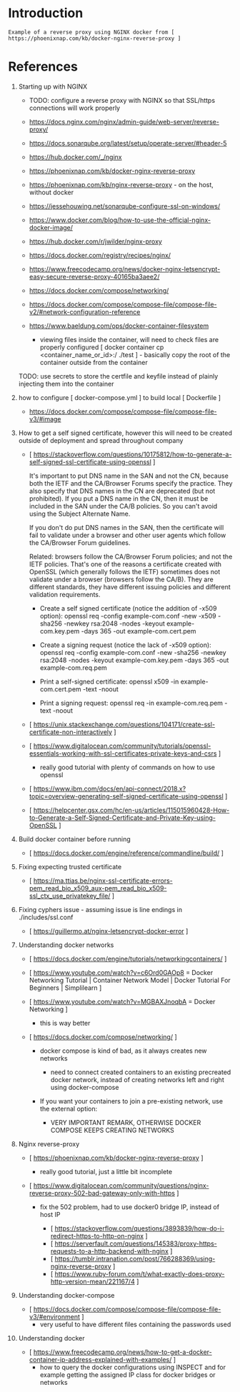 # Introduction
    Example of a reverse proxy using NGINX docker from [ https://phoenixnap.com/kb/docker-nginx-reverse-proxy ]

# References
1. Starting up with NGINX
    - TODO: configure a reverse proxy with NGINX so that SSL/https connections will work properly
    - https://docs.nginx.com/nginx/admin-guide/web-server/reverse-proxy/
    - https://docs.sonarqube.org/latest/setup/operate-server/#header-5
    - https://hub.docker.com/_/nginx
    - https://phoenixnap.com/kb/docker-nginx-reverse-proxy
    - https://phoenixnap.com/kb/nginx-reverse-proxy - on the host, without docker
    - https://jessehouwing.net/sonarqube-configure-ssl-on-windows/
    
    - https://www.docker.com/blog/how-to-use-the-official-nginx-docker-image/

    - https://hub.docker.com/r/jwilder/nginx-proxy
    - https://docs.docker.com/registry/recipes/nginx/
    - https://www.freecodecamp.org/news/docker-nginx-letsencrypt-easy-secure-reverse-proxy-40165ba3aee2/

    - https://docs.docker.com/compose/networking/
    - https://docs.docker.com/compose/compose-file/compose-file-v2/#network-configuration-reference

    - https://www.baeldung.com/ops/docker-container-filesystem
        - viewing files inside the container, will need to check files are properly configured
            [ docker container cp <container_name_or_id>:/ ./test ] - basically copy the root of the container outside from the container

    TODO: use secrets to store the certfile and keyfile instead of plainly injecting them into the container

2. how to configure [ docker-compose.yml ] to build local [ Dockerfile ]
    - https://docs.docker.com/compose/compose-file/compose-file-v3/#image

3. How to get a self signed certificate, however this will need to be created outside of deployment and spread throughout company
    - [ https://stackoverflow.com/questions/10175812/how-to-generate-a-self-signed-ssl-certificate-using-openssl ]

        It's important to put DNS name in the SAN and not the CN, because both the IETF and the CA/Browser Forums specify the practice. They also specify that DNS names in the CN are deprecated (but not prohibited). If you put a DNS name in the CN, then it must be included in the SAN under the CA/B policies. So you can't avoid using the Subject Alternate Name.

        If you don't do put DNS names in the SAN, then the certificate will fail to validate under a browser and other user agents which follow the CA/Browser Forum guidelines.

        Related: browsers follow the CA/Browser Forum policies; and not the IETF policies. That's one of the reasons a certificate created with OpenSSL (which generally follows the IETF) sometimes does not validate under a browser (browsers follow the CA/B). They are different standards, they have different issuing policies and different validation requirements.

        - Create a self signed certificate (notice the addition of -x509 option):
            openssl req -config example-com.conf -new -x509 -sha256 -newkey rsa:2048 -nodes -keyout example-com.key.pem -days 365 -out example-com.cert.pem

        - Create a signing request (notice the lack of -x509 option):
            openssl req -config example-com.conf -new -sha256 -newkey rsa:2048 -nodes -keyout example-com.key.pem -days 365 -out example-com.req.pem

        - Print a self-signed certificate:
            openssl x509 -in example-com.cert.pem -text -noout

        - Print a signing request:
            openssl req -in example-com.req.pem -text -noout

    - [ https://unix.stackexchange.com/questions/104171/create-ssl-certificate-non-interactively ]
    - [ https://www.digitalocean.com/community/tutorials/openssl-essentials-working-with-ssl-certificates-private-keys-and-csrs ]
        - really good tutorial with plenty of commands on how to use openssl
    - [ https://www.ibm.com/docs/en/api-connect/2018.x?topic=overview-generating-self-signed-certificate-using-openssl ]
    - [ https://helpcenter.gsx.com/hc/en-us/articles/115015960428-How-to-Generate-a-Self-Signed-Certificate-and-Private-Key-using-OpenSSL ]

4. Build docker container before running
    - [ https://docs.docker.com/engine/reference/commandline/build/ ]

5. Fixing expecting trusted certificate
    - [ https://ma.ttias.be/nginx-ssl-certificate-errors-pem_read_bio_x509_aux-pem_read_bio_x509-ssl_ctx_use_privatekey_file/ ]

6. Fixing cyphers issue - assuming issue is line endings in ./includes/ssl.conf
    - [ https://guillermo.at/nginx-letsencrypt-docker-error ]

7. Understanding docker networks
    - [ https://docs.docker.com/engine/tutorials/networkingcontainers/ ]
    - [ https://www.youtube.com/watch?v=c6Ord0GAOp8 = Docker Networking Tutorial | Container Network Model | Docker Tutorial For Beginners | Simplilearn ]

    - [ https://www.youtube.com/watch?v=MGBAXJnoqbA = Docker Networking ]
        - this is way better

    - [ https://docs.docker.com/compose/networking/ ]
        - docker compose is kind of bad, as it always creates new networks
            - need to connect created containers to an existing precreated docker network, instead of creating networks left and right using docker-compose

        - If you want your containers to join a pre-existing network, use the external option:
            - VERY IMPORTANT REMARK, OTHERWISE DOCKER COMPOSE KEEPS CREATING NETWORKS
    
8. Nginx reverse-proxy
    - [ https://phoenixnap.com/kb/docker-nginx-reverse-proxy ]
        - really good tutorial, just a little bit incomplete

    - [ https://www.digitalocean.com/community/questions/nginx-reverse-proxy-502-bad-gateway-only-with-https ]
        - fix the 502 problem, had to use docker0 bridge IP, instead of host IP
            
            - [ https://stackoverflow.com/questions/3893839/how-do-i-redirect-https-to-http-on-nginx ]
            - [ https://serverfault.com/questions/145383/proxy-https-requests-to-a-http-backend-with-nginx ]
            - [ https://tumblr.intranation.com/post/766288369/using-nginx-reverse-proxy ]
            - [ https://www.ruby-forum.com/t/what-exactly-does-proxy-http-version-mean/221167/4 ]

9. Understanding docker-compose
    - [ https://docs.docker.com/compose/compose-file/compose-file-v3/#environment ]
        - very useful to have different files containing the passwords used

10. Understanding docker
    - [ https://www.freecodecamp.org/news/how-to-get-a-docker-container-ip-address-explained-with-examples/ ]
        - how to query the docker configurations using INSPECT and for example getting the assigned IP class for docker bridges or networks
